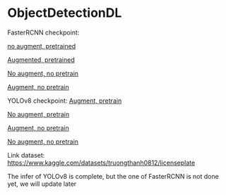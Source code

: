 # ObjectDetectionDL
FasterRCNN checkpoint:

[no augment, pretrained](https://drive.google.com/file/d/19hjPt2kfnWabT4KInZ0qJMVP3gcuLpLZ/view?usp=sharing)

[Augmented, pretrained](https://drive.google.com/file/d/1h24tzvCSioqJpZznG_4cgwJcNnXJUABL/view?usp=sharing)

[No augment, no pretrain](https://drive.google.com/file/d/1kOtNpmk9KySOAS2RQBF6pqIazIqQlK7Y/view?usp=sharing)

[Augment, no pretrain](https://drive.google.com/file/d/1J9d5tPYCE50iW6fE95erc7x9fU1Ol0qu/view?usp=sharing)

YOLOv8 checkpoint:
[Augment, pretrain](https://drive.google.com/file/d/1X5MYy1RijgeHeySHcm8iS_UizuwE8da8/view?usp=sharing)

[No augment, pretrain](https://drive.google.com/file/d/1o_3IeMSbbSIzbSXsmYA3sZti6wl-18Iq/view?usp=sharing)

[Augment, no pretrain](https://drive.google.com/file/d/11nxwuxNdLLwyysjc_0KT_3GmD4IDCQoW/view?usp=sharing)

[No augment, no pretrain](https://drive.google.com/file/d/1sc9dt12D5lL-8sSTUYgBLNvnT_iDHNNH/view?usp=sharing)

Link dataset: https://www.kaggle.com/datasets/truongthanh0812/licenseplate

The infer of YOLOv8 is complete, but the one of FasterRCNN is not done yet, we will update later
